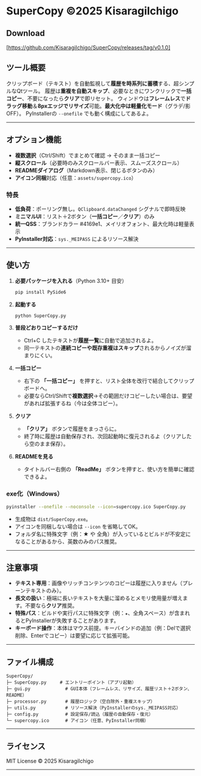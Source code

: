 # SuperCopy ©️2025 KisaragiIchigo
## Download

[https://github.com/KisaragiIchigo/SuperCopy/releases/tag/v0.1.0]

## ツール概要

クリップボード（テキスト）を自動監視して**履歴を時系列に蓄積**する、超シンプルなQtツール。
履歴は**重複を自動スキップ**、必要なときにワンクリックで**一括コピー**、不要になったら**クリア**で即リセット。
ウィンドウは**フレームレス**で**ドラッグ移動**＆**8pxエッジでリサイズ**可能。**最大化中は軽量化モード**（グラデ/影OFF）。
PyInstallerの `--onefile` でも動く構成にしてあるよ。

---

## オプション機能

* **複数選択**（Ctrl/Shift）でまとめて確認 → そのまま一括コピー
* **縦スクロール**（必要時のみスクロールバー表示、スムーズスクロール）
* **READMEダイアログ**（Markdown表示、閉じるボタンのみ）
* **アイコン同梱**対応（任意：`assets/supercopy.ico`）

### 特長

* **低負荷**：ポーリング無し。`QClipboard.dataChanged` シグナルで即時反映
* **ミニマルUI**：リスト＋2ボタン（**一括コピー**／**クリア**）のみ
* **統一QSS**：ブランドカラー #4169e1、メイリオフォント、最大化時は軽量表示
* **PyInstaller対応**：`sys._MEIPASS` によるリソース解決

---

## 使い方

1. **必要パッケージを入れる**（Python 3.10+ 目安）

   ```bash
   pip install PySide6
   ```

2. **起動する**

   ```bash
   python SuperCopy.py
   ```

3. **普段どおりコピーするだけ**

   * Ctrl+C したテキストが**履歴一覧**に自動で追加されるよ。
   * 同一テキストの**連続コピーや既存重複はスキップ**されるからノイズが溜まりにくい。

4. **一括コピー**

   * 右下の **「一括コピー」** を押すと、リスト全体を改行で結合してクリップボードへ。
   * 必要ならCtrl/Shiftで**複数選択**→その範囲だけコピーしたい場合は、要望があれば拡張するね（今は全体コピー）。

5. **クリア**

   * **「クリア」** ボタンで履歴をまっさらに。
   * 終了時に履歴は自動保存され、次回起動時に復元されるよ（クリアしたら空のまま保存）。

6. **READMEを見る**

   * タイトルバー右側の **「ReadMe」** ボタンを押すと、使い方を簡単に確認できるよ。

### exe化（Windows）

```bash
pyinstaller --onefile --noconsole --icon=supercopy.ico SuperCopy.py
```

* 生成物は `dist/SuperCopy.exe`。
* アイコンを同梱しない場合は `--icon` を省略してOK。
* フォルダ名に特殊文字（例：★ や 全角）が入っているとビルドが不安定になることがあるから、英数のみのパス推奨。

---

## 注意事項

* **テキスト専用**：画像やリッチコンテンツのコピーは履歴に入りません（プレーンテキストのみ）。
* **長文の扱い**：極端に長いテキストを大量に溜めるとメモリ使用量が増えます。不要なら**クリア**推奨。
* **特殊パス**：ビルドや実行パスに特殊文字（例：`★`、全角スペース）が含まれるとPyInstallerが失敗することがあります。
* **キーボード操作**：本体はマウス前提。キーバインドの追加（例：Delで選択削除、Enterでコピー）は要望に応じて拡張可能。

---

## ファイル構成

```
SuperCopy/
├─ SuperCopy.py     # エントリーポイント（アプリ起動）
├─ gui.py             # GUI本体（フレームレス、リサイズ、履歴リスト＋2ボタン、README）
├─ processor.py       # 履歴ロジック（空白除外・重複スキップ）
├─ utils.py           # リソース解決（PyInstallerのsys._MEIPASS対応）
├─ config.py          # 設定保存/読込（履歴の自動保存・復元）
└─ supercopy.ico      # アイコン（任意、PyInstaller同梱）
```

---

## ライセンス

MIT License ©️ 2025 KisaragiIchigo

---
